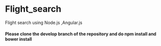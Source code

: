 # Flight_search
Flight search using Node.js ,Angular.js

#### Please clone the develop branch of the repository and do npm install and bower install
